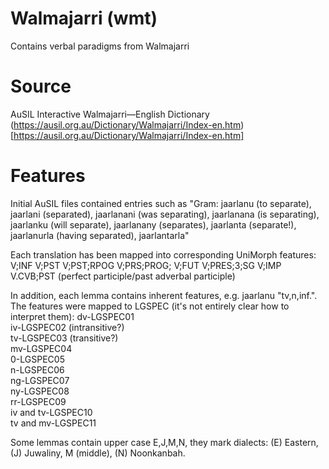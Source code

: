 # Walmajarri (wmt)
Contains verbal paradigms from Walmajarri

# Source
AuSIL Interactive Walmajarri—English Dictionary (https://ausil.org.au/Dictionary/Walmajarri/Index-en.htm)[https://ausil.org.au/Dictionary/Walmajarri/Index-en.htm]

# Features
Initial AuSIL files contained entries such as "Gram: jaarlanu (to separate), jaarlani (separated), jaarlanani (was separating), jaarlanana (is separating), jaarlanku (will separate), jaarlanany (separates), jaarlanta (separate!), jaarlanurla (having separated), jaarlantarla"

Each translation has been mapped into corresponding UniMorph features:
V;INF V;PST  V;PST;RPOG   V;PRS;PROG;  V;FUT  V;PRES;3;SG  V;IMP  V.CVB;PST (perfect participle/past adverbal participle)

In addition, each lemma contains inherent features, e.g. jaarlanu   "tv,n,inf.". The features were mapped to LGSPEC (it's not entirely clear how to interpret them):
  dv-LGSPEC01  
  iv-LGSPEC02 (intransitive?)  
  tv-LGSPEC03 (transitive?)  
  mv-LGSPEC04  
  0-LGSPEC05  
  n-LGSPEC06  
  ng-LGSPEC07  
  ny-LGSPEC08  
  rr-LGSPEC09  
  iv and tv-LGSPEC10  
  tv and mv-LGSPEC11  


Some lemmas contain upper case E,J,M,N, they mark dialects:  (E) Eastern, (J) Juwaliny, M (middle), (N) Noonkanbah.
